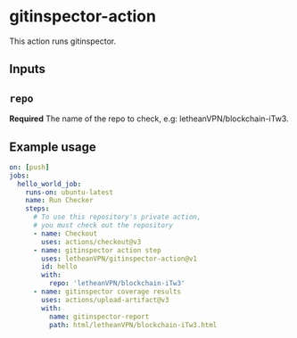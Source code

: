 # gitinspector-action

This action runs gitinspector.

## Inputs

## `repo`

**Required** The name of the repo to check, e.g: letheanVPN/blockchain-iTw3.


## Example usage

```yaml
on: [push]
jobs:
  hello_world_job:
    runs-on: ubuntu-latest
    name: Run Checker
    steps:
      # To use this repository's private action,
      # you must check out the repository
      - name: Checkout
        uses: actions/checkout@v3
      - name: gitinspector action step
        uses: letheanVPN/gitinspector-action@v1
        id: hello
        with:
          repo: 'letheanVPN/blockchain-iTw3'
      - name: gitinspector coverage results
        uses: actions/upload-artifact@v3
        with:
          name: gitinspector-report
          path: html/letheanVPN/blockchain-iTw3.html
```
